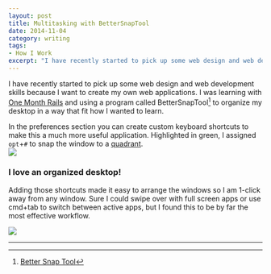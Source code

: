 ```yaml
---
layout: post
title: Multitasking with BetterSnapTool
date: 2014-11-04
category: writing
tags:
- How I Work
excerpt: "I have recently started to pick up some web design and web development skills because I want to create my own web applications. I was learning with One Month Rails and using a program called BetterSnapTool to organize my"
---
```


I have recently started to pick up some web design and web development skills because I want to create my own web applications. I was learning with [One Month Rails](http://mbsy.co/9tG6V) and using a program called BetterSnapTool[^1] to organize my desktop in a way that fit how I wanted to learn.

In the preferences section you can create custom keyboard shortcuts to make this a much more useful application. Highlighted in green, I assigned ```opt```+```#``` to snap the window to a [quadrant](http://www.purplemath.com/modules/plane3.htm).  
 ![](http://postachio-images.s3-website-us-east-1.amazonaws.com/6e4477b91d0f812c91229b0e7499c22c.png)

### I love an organized desktop!

Adding those shortcuts made it easy to arrange the windows so I am 1-click away from any window. Sure I could swipe over with full screen apps or use cmd+tab to switch between active apps, but I found this to be by far the most effective workflow.

![](http://postachio-images.s3-website-us-east-1.amazonaws.com/5abc764b4037f6cb3918f85c9730a802.png)

------
[^1]: [Better Snap Tool](https://itunes.apple.com/us/app/bettersnaptool/id417375580?mt=12)
